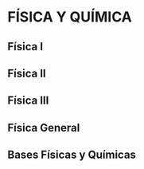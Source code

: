 # FÍSICA Y QUÍMICA


## Física I

## Física II

## Física III

## Física General

## Bases Físicas y Químicas



